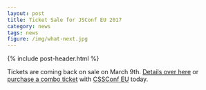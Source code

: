 ```yaml
---
layout: post
title: Ticket Sale for JSConf EU 2017
category: news
tags: news
figure: /img/what-next.jpg
---
```


{% include post-header.html %}

Tickets are coming back on sale on March 9th. [Details over here](/news/2016/11/29/tickets/) or [purchase a combo ticket]((https://ti.to/jsconfeu/jsconfeu2017)) with [CSSConf EU](http://2017.cssconf.eu/) today.
